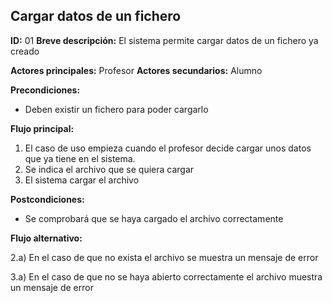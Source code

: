 ## Cargar datos de un fichero

**ID:** 01
**Breve descripción:** El sistema permite cargar datos de un fichero ya creado


**Actores principales:** Profesor
**Actores secundarios:** Alumno

**Precondiciones:**
* Deben existir un fichero para poder cargarlo

**Flujo principal:** 
1. El caso de uso empieza cuando el profesor decide cargar unos datos que ya tiene en el sistema.
2. Se indica el archivo que se quiera cargar
3. El sistema cargar el archivo


**Postcondiciones:**
* Se comprobará que se haya cargado el archivo correctamente


**Flujo alternativo:**

2.a) En el caso de que no exista el archivo se muestra un mensaje de error

3.a) En el caso de que no se haya abierto correctamente el archivo muestra un mensaje de error